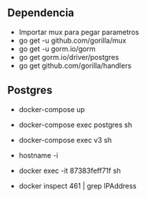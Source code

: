 
## Dependencia

- Importar mux para pegar parametros
- go get -u github.com/gorilla/mux
- go get -u gorm.io/gorm
- go get gorm.io/driver/postgres
- go get github.com/gorilla/handlers

## Postgres

- docker-compose up

- docker-compose exec postgres sh
- docker-compose exec v3 sh
- hostname -i
- docker exec -it 87383feff71f sh

- docker inspect 461 | grep IPAddress